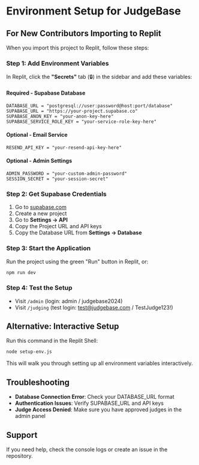 # Environment Setup for JudgeBase

## For New Contributors Importing to Replit

When you import this project to Replit, follow these steps:

### Step 1: Add Environment Variables

In Replit, click the **"Secrets"** tab (🔒) in the sidebar and add these variables:

#### Required - Supabase Database
```
DATABASE_URL = "postgresql://user:password@host:port/database"
SUPABASE_URL = "https://your-project.supabase.co"
SUPABASE_ANON_KEY = "your-anon-key-here"
SUPABASE_SERVICE_ROLE_KEY = "your-service-role-key-here"
```

#### Optional - Email Service
```
RESEND_API_KEY = "your-resend-api-key-here"
```

#### Optional - Admin Settings
```
ADMIN_PASSWORD = "your-custom-admin-password"
SESSION_SECRET = "your-session-secret"
```

### Step 2: Get Supabase Credentials

1. Go to [supabase.com](https://supabase.com)
2. Create a new project
3. Go to **Settings → API**
4. Copy the Project URL and API keys
5. Copy the Database URL from **Settings → Database**

### Step 3: Start the Application

Run the project using the green "Run" button in Replit, or:
```bash
npm run dev
```

### Step 4: Test the Setup

- Visit `/admin` (login: admin / judgebase2024)
- Visit `/judging` (test login: test@judgebase.com / TestJudge123!)

## Alternative: Interactive Setup

Run this command in the Replit Shell:
```bash
node setup-env.js
```

This will walk you through setting up all environment variables interactively.

## Troubleshooting

- **Database Connection Error**: Check your DATABASE_URL format
- **Authentication Issues**: Verify SUPABASE_URL and API keys
- **Judge Access Denied**: Make sure you have approved judges in the admin panel

## Support

If you need help, check the console logs or create an issue in the repository.